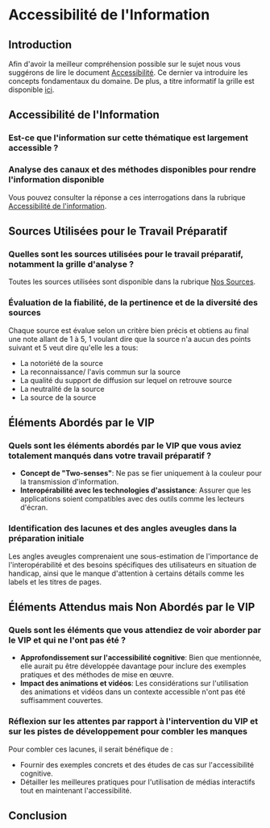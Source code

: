 # Accessibilité de l'Information

## Introduction
Afin d'avoir la meilleur compréhension possible sur le sujet nous vous suggérons de lire le document [Accessibilité](Accessibilité). Ce dernier va introduire les concepts fondamentaux du domaine. De plus, a titre informatif la grille est disponible [ici](https://docs.google.com/spreadsheets/d/1U5AhaWbEWqEmKxnSy090fpGurozNwe8In-T7dUk4tVg/edit?usp=sharing).
## Accessibilité de l'Information
### Est-ce que l'information sur cette thématique est largement accessible ?
### Analyse des canaux et des méthodes disponibles pour rendre l'information disponible

Vous pouvez consulter la réponse a ces interrogations dans la rubrique [Accessibilité de l'information](Accessibilite_accessibile).

## Sources Utilisées pour le Travail Préparatif
### Quelles sont les sources utilisées pour le travail préparatif, notamment la grille d'analyse ?
Toutes les sources utilisées sont disponible dans la rubrique [Nos Sources](Nos%20Sources).
### Évaluation de la fiabilité, de la pertinence et de la diversité des sources
Chaque source est évalue selon un critère bien précis et obtiens au final une note allant de 1 à 5, 1 voulant dire que la source n'a aucun des points suivant et 5 veut dire qu'elle les a tous:
- La notoriété de la source
- La reconnaissance/ l'avis commun sur la source
- La qualité du support de diffusion sur lequel on retrouve source
- La neutralité de la source
- La source de la source

## Éléments Abordés par le VIP
### Quels sont les éléments abordés par le VIP que vous aviez totalement manqués dans votre travail préparatif ?
- **Concept de "Two-senses"**: Ne pas se fier uniquement à la couleur pour la transmission d'information.
- **Interopérabilité avec les technologies d'assistance**: Assurer que les applications soient compatibles avec des outils comme les lecteurs d'écran.

### Identification des lacunes et des angles aveugles dans la préparation initiale
Les angles aveugles comprenaient une sous-estimation de l'importance de l'interopérabilité et des besoins spécifiques des utilisateurs en situation de handicap, ainsi que le manque d'attention à certains détails comme les labels et les titres de pages.

## Éléments Attendus mais Non Abordés par le VIP
### Quels sont les éléments que vous attendiez de voir aborder par le VIP et qui ne l'ont pas été ?
- **Approfondissement sur l'accessibilité cognitive**: Bien que mentionnée, elle aurait pu être développée davantage pour inclure des exemples pratiques et des méthodes de mise en œuvre.
- **Impact des animations et vidéos**: Les considérations sur l'utilisation des animations et vidéos dans un contexte accessible n'ont pas été suffisamment couvertes.

### Réflexion sur les attentes par rapport à l'intervention du VIP et sur les pistes de développement pour combler les manques
Pour combler ces lacunes, il serait bénéfique de :
- Fournir des exemples concrets et des études de cas sur l'accessibilité cognitive.
- Détailler les meilleures pratiques pour l'utilisation de médias interactifs tout en maintenant l'accessibilité.

## Conclusion
